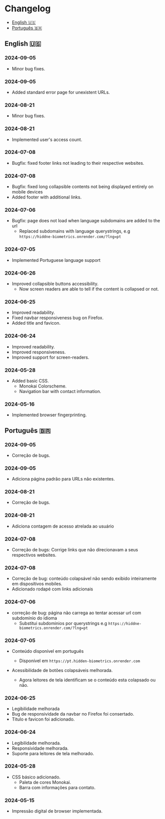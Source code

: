 # Changelog
- [English :us:](#english)
- [Português :brazil:](#português)

## English :us:

### 2024-09-05
- Minor bug fixes.

### 2024-09-05
- Added standard error page for unexistent URLs.

### 2024-08-21
- Minor bug fixes.

### 2024-08-21
- Implemented user's access count.

### 2024-07-08
- Bugfix: fixed footer links not leading to their respective websites.

### 2024-07-08
- Bugfix: fixed long collapsible contents not being displayed entirely on mobile devices
- Added footer with additional links.

### 2024-07-06
- Bugfix: page does not load when language subdomains are added to the url
    - Replaced subdomains with language querystrings, e.g `https://hiddne-biometrics.onrender.com/?lng=pt`

### 2024-07-05
- Implemented Portuguese language support

### 2024-06-26
- Improved collapsible buttons accessibility.
    - Now screen readers are able to tell if the content is collapsed or not.

### 2024-06-25
- Improved readability.
- Fixed navbar responsiveness bug on Firefox.
- Added title and favicon.

### 2024-06-24
- Improved readability.
- Improved responsiveness.
- Improved support for screen-readers.

### 2024-05-28
- Added basic CSS.
    - Monokai Colorscheme.
    - Navigation bar with contact information.

### 2024-05-16
- Implemented browser fingerprinting.

## Português :brazil:

### 2024-09-05
- Correção de bugs.

### 2024-09-05
- Adiciona página padrão para URLs não existentes.

### 2024-08-21
- Correção de bugs.

### 2024-08-21
- Adiciona contagem de acesso atrelada ao usuário

### 2024-07-08
- Correção de bugs: Corrige links que não direcionavam a seus respectivos websites.

### 2024-07-08
- Correção de bug: conteúdo colapsável não sendo exibido inteiramente em disposítivos mobiles.
- Adicionado rodapé com links adicionais

### 2024-07-06
- correção de bug: página não carrega ao tentar acessar url com subdomínio do idioma
    - Substitui subdominios por querystrings e.g `https://hiddne-biometrics.onrender.com/?lng=pt`

### 2024-07-05
- Conteúdo disponível em português
    - Disponível em `https://pt.hidden-biometrics.onrender.com`

- Acessibilidade de botões colapsáveis melhorada.
    - Agora leitores de tela identificam se o conteúdo esta colapsado ou não.

### 2024-06-25
- Legibilidade melhorada 
- Bug de responsividade da navbar no Firefox foi consertado.
- Titulo e favicon foi adicionado.

### 2024-06-24
- Legibilidade melhorada.
- Responsividade melhorada.
- Suporte para leitores de tela melhorado.

### 2024-05-28
- CSS básico adicionado.
    - Paleta de cores Monokai.
    - Barra com informações para contato.

### 2024-05-15
- Impressão digital de browser implementada.
